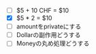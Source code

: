 - [ ] $5 + 10 CHF = $10
- [x] $5 * 2 = $10
- [ ] amountをprivateにする
- [ ] Dollarの副作用どうする
- [ ] Moneyの丸め処理どうする